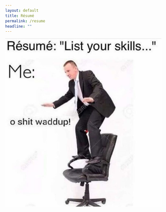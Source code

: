 ```yaml
---
layout: default
title: Résumé
permalink: /resume
headline: ""
---
```


[![o shit whaddup](/img/resume.jpg)](https://github.com/maercoftheshire/resume)
